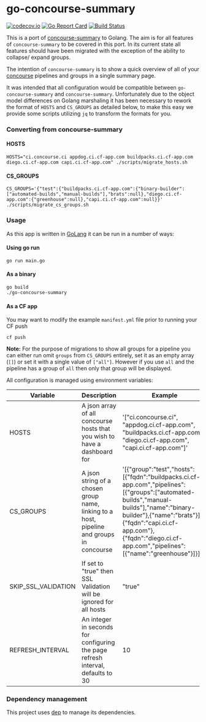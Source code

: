 # go-concourse-summary

[![codecov.io](https://codecov.io/github/FidelityInternational/go-concourse-summary/coverage.svg?branch=master)](https://codecov.io/github/FidelityInternational/go-concourse-summary?branch=master)
[![Go Report Card](https://goreportcard.com/badge/github.com/FidelityInternational/go-concourse-summary)](https://goreportcard.com/report/github.com/FidelityInternational/go-concourse-summary)
[![Build Status](https://travis-ci.org/FidelityInternational/go-concourse-summary.svg?branch=master)](https://travis-ci.org/FidelityInternational/go-concourse-summary)

This is a port of [concourse-summary](https://github.com/dgodd/concourse-summary) to Golang. The aim is for all features of `concourse-summary` to be covered in this port. In its current state all features should have been migrated with the exception of the ability to collapse/ expand groups.

The intention of `concourse-summary` is to show a quick overview of all of your [concourse](https://concourse.ci) pipelines and groups in a single summary page.

It was intended that all configuration would be compatible between `go-concourse-summary` and `concourse-summary`. Unfortunately due to the object model differences on Golang marshaling it has been necessary to rework the format of `HOSTS` and `CS_GROUPS` as detailed below, to make this easy we provide some scripts utilizing `jq` to transform the formats for you.

### Converting from concourse-summary

#### HOSTS

```
HOSTS="ci.concourse.ci appdog.ci.cf-app.com buildpacks.ci.cf-app.com diego.ci.cf-app.com capi.ci.cf-app.com" ./scripts/migrate_hosts.sh
```

#### CS_GROUPS

```
CS_GROUPS='{"test":{"buildpacks.ci.cf-app.com":{"binary-builder":["automated-builds","manual-builds"],"brats":null},"diego.ci.cf-app.com":{"greenhouse":null},"capi.ci.cf-app.com":null}}' ./scripts/migrate_cs_groups.sh
```

### Usage

As this app is written in [GoLang](https://golang.org/) it can be run in a number of ways:

#### Using go run

```
go run main.go
```

#### As a binary

```
go build
./go-concourse-summary
```

#### As a CF app

You may want to modify the example `manifest.yml` file prior to running your CF push

```
cf push
```

**Note:** For the purpose of migrations to show all groups for a pipeline you can either run omit `groups` from `CS_GROUPS` entirely, set it as an empty array (`[]`) or set it with a single value of `["all"]`. However if you use `all` and the pipeline has a group of `all` then only that group will be displayed.

All configuration is managed using environment variables:

| Variable            | Description                                                                               | Example                                                                                                                                                                                                                                                                    |
| ------------------- | ----------------------------------------------------------------------------------------- | -------------------------------------------------------------------------------------------------------------------------------------------------------------------------------------------------------------------------------------------------------------------------- |
| HOSTS               | A json array of all concourse hosts that you wish to have a dashboard for                 | '["ci.concourse.ci", "appdog.ci.cf-app.com", "buildpacks.ci.cf-app.com", "diego.ci.cf-app.com", "capi.ci.cf-app.com"]'                                                                                                                                                     |
| CS_GROUPS           | A json string of a chosen group name, linking to a host, pipeline and groups in concourse | '[{"group":"test","hosts":[{"fqdn":"buildpacks.ci.cf-app.com","pipelines":[{"groups":["automated-builds","manual-builds"],"name":"binary-builder"},{"name":"brats"}]},{"fqdn":"capi.ci.cf-app.com"},{"fqdn":"diego.ci.cf-app.com","pipelines":[{"name":"greenhouse"}]}]}]' |
| SKIP_SSL_VALIDATION | If set to "true" then SSL Validation will be ignored for all hosts                        | "true"                                                                                                                                                                                                                                                                     |
| REFRESH_INTERVAL    | An integer in seconds for configuring the page refresh interval, defaults to 30           | 10                                                                                                                                                                                                                                                                         |

### Dependency management

This project uses [dep](https://github.com/golang/dep) to manage its dependencies.
